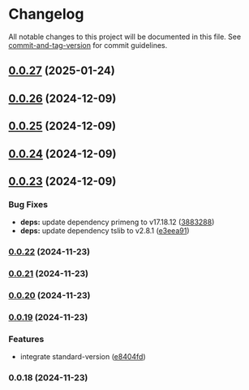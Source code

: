 # Changelog

All notable changes to this project will be documented in this file. See [commit-and-tag-version](https://github.com/absolute-version/commit-and-tag-version) for commit guidelines.

## [0.0.27](https://github.com/darkmoon221/former/compare/v0.0.26...v0.0.27) (2025-01-24)

## [0.0.26](https://github.com/darkmoon221/former/compare/v0.0.24...v0.0.26) (2024-12-09)

## [0.0.25](https://github.com/darkmoon221/former/compare/v0.0.24...v0.0.25) (2024-12-09)

## [0.0.24](https://github.com/darkmoon221/former/compare/v0.0.23...v0.0.24) (2024-12-09)

## [0.0.23](https://github.com/darkmoon221/former/compare/v0.0.22...v0.0.23) (2024-12-09)

### Bug Fixes

- **deps:** update dependency primeng to v17.18.12 ([3883288](https://github.com/darkmoon221/former/commit/38832886a20388e6b39511f6df1136e26673f1d3))
- **deps:** update dependency tslib to v2.8.1 ([e3eea91](https://github.com/darkmoon221/former/commit/e3eea91e6e6b46ad5232cb4020ca4da4d0e2537b))

### [0.0.22](https://github.com/darkmoon221/former/compare/v0.0.21...v0.0.22) (2024-11-23)

### [0.0.21](https://github.com/darkmoon221/former/compare/v0.0.20...v0.0.21) (2024-11-23)

### [0.0.20](https://github.com/darkmoon221/former/compare/v0.0.19...v0.0.20) (2024-11-23)

### [0.0.19](https://github.com/darkmoon221/former/compare/v0.0.18...v0.0.19) (2024-11-23)

### Features

- integrate standard-version ([e8404fd](https://github.com/darkmoon221/former/commit/e8404fd27a934cd35575958c44ba55081e66aa9f))

### 0.0.18 (2024-11-23)
